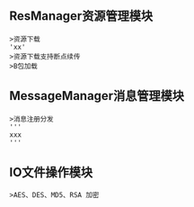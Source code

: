 ## ResManager资源管理模块
	>资源下载
	'xx'
	>资源下载支持断点续传
    >B包加载
## MessageManager消息管理模块
	>消息注册分发
	'''
	xxx
	'''
## IO文件操作模块
	>AES、DES、MD5、RSA 加密
	
